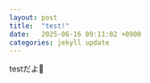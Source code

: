 ```yaml
---
layout: post
title:  "test!"
date:   2025-06-16 09:11:02 +0900
categories: jekyll update
---
```

testだよ📱
